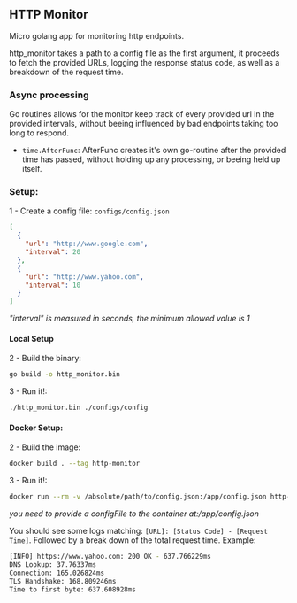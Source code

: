 ## HTTP Monitor

Micro golang app for monitoring http endpoints.

http_monitor takes a path to a config file as the first argument, it proceeds to fetch the provided URLs, logging the response status code, as well as a breakdown of the request time.

### Async processing

Go routines allows for the monitor keep track of every provided url in the provided intervals, without beeing influenced by bad endpoints taking too long to respond.

- `time.AfterFunc`: AfterFunc creates it's own go-routine after the provided time has passed, without holding up any processing, or beeing held up itself.

### Setup:

1 - Create a config file:
`configs/config.json`

```json
[
  {
    "url": "http://www.google.com",
    "interval": 20
  },
  {
    "url": "http://www.yahoo.com",
    "interval": 10
  }
]
```

_"interval" is measured in seconds, the minimum allowed value is 1_

#### Local Setup

2 - Build the binary:

```bash
go build -o http_monitor.bin
```

3 - Run it!:

```bash
./http_monitor.bin ./configs/config
```

#### Docker Setup:

2 - Build the image:

```bash
docker build . --tag http-monitor
```

3 - Run it!:

```bash
docker run --rm -v /absolute/path/to/config.json:/app/config.json http-monitor
```

_you need to provide a configFile to the container at:/app/config.json_

You should see some logs matching: `[URL]: [Status Code] - [Request Time]`. Followed by a break down of the total request time. Example:

```bash
[INFO] https://www.yahoo.com: 200 OK - 637.766229ms
DNS Lookup: 37.76337ms
Connection: 165.026824ms
TLS Handshake: 168.809246ms
Time to first byte: 637.608928ms
```
